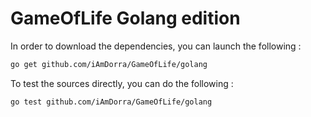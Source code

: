 # GameOfLife Golang edition

In order to download the dependencies, you can launch the following :

```bash
go get github.com/iAmDorra/GameOfLife/golang
```

To test the sources directly, you can do the following :

```bash
go test github.com/iAmDorra/GameOfLife/golang
```